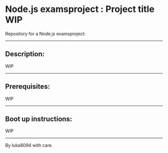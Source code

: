 # Node.js examsproject : Project title WIP

Repository for a Node.js examsproject:

---

## Description:

WIP

---

## Prerequisites:

WIP

---

## Boot up instructions:

WIP

---
By luka8094 with care.

